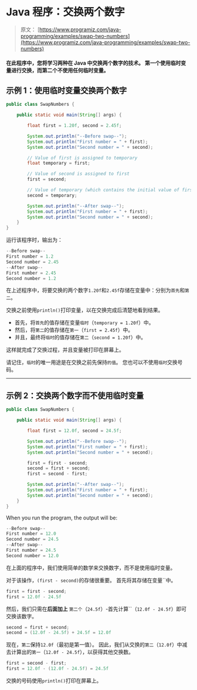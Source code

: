 # Java 程序：交换两个数字

> 原文： [https://www.programiz.com/java-programming/examples/swap-two-numbers](https://www.programiz.com/java-programming/examples/swap-two-numbers)

#### 在此程序中，您将学习两种在 Java 中交换两个数字的技术。 第一个使用临时变量进行交换，而第二个不使用任何临时变量。

## 示例 1：使用临时变量交换两个数字

```java
public class SwapNumbers {

    public static void main(String[] args) {

        float first = 1.20f, second = 2.45f;

        System.out.println("--Before swap--");
        System.out.println("First number = " + first);
        System.out.println("Second number = " + second);

        // Value of first is assigned to temporary
        float temporary = first;

        // Value of second is assigned to first
        first = second;

        // Value of temporary (which contains the initial value of first) is assigned to second
        second = temporary;

        System.out.println("--After swap--");
        System.out.println("First number = " + first);
        System.out.println("Second number = " + second);
    }
}
```

运行该程序时，输出为：

```java
--Before swap--
First number = 1.2
Second number = 2.45
--After swap--
First number = 2.45
Second number = 1.2
```

在上述程序中，将要交换的两个数字`1.20f`和`2.45f`存储在变量中：分别为`首先`和`第二`。

交换之前使用`println()`打印变量，以在交换完成后清楚地看到结果。

*   首先，将`首先`的值存储在变量`临时`（`temporary = 1.20f`）中。
*   然后，将`第二`的值存储在`第一`（`first = 2.45f`）中。
*   并且，最终将`临时`的值存储在`第二`（`second = 1.20f`）中。

这样就完成了交换过程，并且变量被打印在屏幕上。

请记住，`临时`的唯一用途是在交换之前先保持`的值`。 您也可以不使用`临时`交换号码。

* * *

## 示例 2：交换两个数字而不使用临时变量

```java
public class SwapNumbers {

    public static void main(String[] args) {

        float first = 12.0f, second = 24.5f;

        System.out.println("--Before swap--");
        System.out.println("First number = " + first);
        System.out.println("Second number = " + second);

        first = first - second;
        second = first + second;
        first = second - first;

        System.out.println("--After swap--");
        System.out.println("First number = " + first);
        System.out.println("Second number = " + second);
    }
}
```

When you run the program, the output will be:

```java
--Before swap--
First number = 12.0
Second number = 24.5
--After swap--
First number = 24.5
Second number = 12.0
```

在上面的程序中，我们使用简单的数学来交换数字，而不是使用临时变量。

对于该操作，`(first - second)`的存储很重要。 首先将其存储在变量``中。

```java
first = first - second;
first = 12.0f - 24.5f
```

然后，我们只需在**后面加上** `第二个`（`24.5f`）-首先计算``（`12.0f - 24.5f`）即可交换该数字。

```java
second = first + second;
second = (12.0f - 24.5f) + 24.5f = 12.0f
```

现在，`第二`保持`12.0f`（最初是第一值）。 因此，我们从交换的`第二`（`12.0f`）中减去计算出的`第一`（`12.0f - 24.5f`），以获得其他交换数。

```java
first = second - first;
first = 12.0f - (12.0f - 24.5f) = 24.5f
```

交换的号码使用`println()`打印在屏幕上。